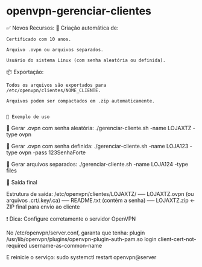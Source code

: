 # openvpn-gerenciar-clientes

✅ Novos Recursos:
🔐 Criação automática de:

    Certificado com 10 anos.

    Arquivo .ovpn ou arquivos separados.

    Usuário do sistema Linux (com senha aleatória ou definida).
    

📦 Exportação:

    Todos os arquivos são exportados para /etc/openvpn/clientes/NOME_CLIENTE.

    Arquivos podem ser compactados em .zip automaticamente.
    

    🧪 Exemplo de uso
🔹 Gerar .ovpn com senha aleatória:
./gerenciar-cliente.sh -name LOJAXTZ -type ovpn

🔹 Gerar .ovpn com senha definida:
./gerenciar-cliente.sh -name LOJA123 -type ovpn -pass 123SenhaForte

🔹 Gerar arquivos separados:
./gerenciar-cliente.sh -name LOJA124 -type files


📂 Saída final

Estrutura de saída:
    /etc/openvpn/clientes/LOJAXTZ/
      ── LOJAXTZ.ovpn           (ou arquivos .crt/.key/.ca)
      ── README.txt             (contém a senha)
      ── LOJAXTZ.zip            ← ZIP final para envio ao cliente

❗ Dica: Configure corretamente o servidor OpenVPN

No /etc/openvpn/server.conf, garanta que tenha:
plugin /usr/lib/openvpn/plugins/openvpn-plugin-auth-pam.so login
client-cert-not-required
username-as-common-name

E reinicie o serviço:
sudo systemctl restart openvpn@server




